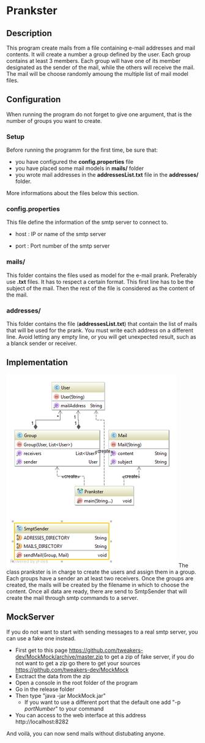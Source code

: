 # Prankster

## Description
This program create mails from a file containing e-mail addresses and mail contents. It will create a number a group defined by the user. Each group contains at least 3 members. Each group will have one of its member
designated as the sender of the mail, while the others will receive the mail. The mail will be choose randomly amoung the multiple list of mail model files.

## Configuration
When running the program do not forget to give one argument, that is the number of groups you want to create.

### Setup
Before running the programm for the first time, be sure that:
* you have configured the **config.properties** file
* you have placed some mail models in **mails/** folder
* you wrote mail addresses in the **addressesList.txt** file in the **addresses/** folder.

More informations about the files below this section.

### config.properties
This file define the information of the smtp server to connect to.

* host : IP or name of the smtp server

* port : Port number of the smtp server

### mails/
This folder contains the files used as model for the e-mail prank. Preferably use **.txt** files. It has to respect a certain format. This first line has to be the subject of the mail. Then the rest of the file is considered as the content of the mail.

### addresses/
This folder contains the file (**addressesList.txt**) that contain the list of mails that will be used for the prank. 
You must write each address on a different line. Avoid letting any empty line, or you will get unexpected result, such as a blanck sender or receiver.

## Implementation 
![image](./figures/diagram.png)
The class prankster is in charge to create the users and assign them in a group. Each groups have a sender an at least two receivers. Once the groups are created, the mails will be created by the filename in which to choose the content. Once all data are ready, there are send to SmtpSender that will create the mail through smtp commands to a server.

## MockServer
If you do not want to start with sending messages to a real smtp server, you can use a fake one instead.
* First get to this page https://github.com/tweakers-dev/MockMock/archive/master.zip to get a zip of fake server, if you do not want to get a zip go there to get your sources https://github.com/tweakers-dev/MockMock
* Exctract the data from the zip
* Open a console in the root folder of the program
* Go in the release folder
* Then type "java -jar MockMock.jar"
    * If you want to use a different port that the default one add "-p *portNumber*" to your command
* You can access to the web interface at this address http://localhost:8282

And voilà, you can now send mails without distubating anyone.